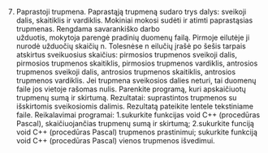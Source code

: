 7.  Paprastoji  trupmena.
Paprastąją  trupmeną  sudaro  trys  dalys:  sveikoji  dalis,  skaitiklis  ir 
vardiklis.  Mokiniai  mokosi  sudėti  ir  atimti  paprastąsias  trupmenas.  Rengdama  savarankiško darbo  
užduotis, mokytoja parengė pradinių duomenų failą. Pirmoje eilutėje ji nurodė užduočių skaičių n.  Tolesnėse 
n eilučių  įrašė  po  šešis  tarpais  atskirtus  sveikuosius  skaičius:  pirmosios 
trupmenos   sveikoji   dalis,   pirmosios   trupmenos   skaitiklis,   pirmosios   trupmenos   vardiklis, 
antrosios trupmenos sveikoji dalis, antrosios trupmenos skaitiklis, antrosios trupmenos vardiklis. 
Jei  trupmena  sveikosios  dalies  neturi,  tai  duomenų  faile  jos  vietoje  rašomas  nulis.  Parenkite 
programą, kuri apskaičiuotų trupmenų sumą ir skirtumą. Rezultatai: suprastintos trupmenos su 
išskirtomis sveikosiomis dalimis. Rezultatą pateikite lentele tekstiniame faile.
Reikalavimai programai:
1.sukurkite  funkcijas  void  C++  (procedūras  Pascal),  skaičiuojančias  trupmenų  sumą  ir skirtumą;
2.sukurkite funciją void C++ (procedūras Pascal) trupmenos prastinimui;
sukurkite funkciją void C++ (procedūras Pascal) vienos trupmenos 
išvedimui.
